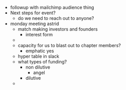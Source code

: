 - followup with mailchimp audience thing
- Next steps for event?
	- do we need to reach out to anyone?
- monday meeting astrid
	- match making investors and founders
		- interest form
	-
	- capacity for us to blast out to chapter members?
		- emphatic yes
	- hyper table in slack
	- what types of funding?
		- non dilutive
			- angel
		- dilutive
	-